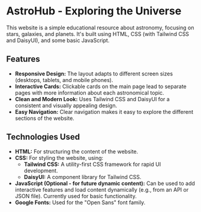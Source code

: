 # AstroHub - Exploring the Universe

This website is a simple educational resource about astronomy, focusing on stars, galaxies, and planets. It's built using HTML, CSS (with Tailwind CSS and DaisyUI), and some basic JavaScript.

## Features

*   **Responsive Design:** The layout adapts to different screen sizes (desktops, tablets, and mobile phones).
*   **Interactive Cards:** Clickable cards on the main page lead to separate pages with more information about each astronomical topic.
*   **Clean and Modern Look:** Uses Tailwind CSS and DaisyUI for a consistent and visually appealing design.
*   **Easy Navigation:** Clear navigation makes it easy to explore the different sections of the website.

## Technologies Used

*   **HTML:** For structuring the content of the website.
*   **CSS:** For styling the website, using:
    *   **Tailwind CSS:** A utility-first CSS framework for rapid UI development.
    *   **DaisyUI:** A component library for Tailwind CSS.
*   **JavaScript (Optional - for future dynamic content):** Can be used to add interactive features and load content dynamically (e.g., from an API or JSON file). Currently used for basic functionality.
*   **Google Fonts:** Used for the "Open Sans" font family.

